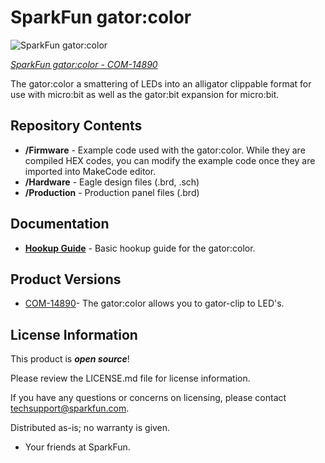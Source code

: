 SparkFun gator:color
========================================
![SparkFun gator:color](https://cdn.sparkfun.com/r/500-500/assets/parts/1/3/1/7/1/COM-14890-1.jpg)

[*SparkFun gator:color - COM-14890*](https://www.sparkfun.com/products/14890)

The gator:color a smattering of LEDs into an alligator clippable format for use with micro:bit as well as the gator:bit expansion for micro:bit.

Repository Contents
-------------------
* **/Firmware** - Example code used with the gator:color. While they are compiled HEX codes, you can modify the example code once they are imported into MakeCode editor.
* **/Hardware** - Eagle design files (.brd, .sch)
* **/Production** - Production panel files (.brd)

Documentation
--------------
* **[Hookup Guide](https://learn.sparkfun.com/tutorials/gatorcolor-protosnap-hookup-guide)** - Basic hookup guide for the gator:color.

Product Versions
----------------
* [COM-14890](https://www.sparkfun.com/products/14890)- The gator:color allows you to gator-clip to LED's.

License Information
-------------------

This product is _**open source**_! 

Please review the LICENSE.md file for license information. 

If you have any questions or concerns on licensing, please contact techsupport@sparkfun.com.

Distributed as-is; no warranty is given.

- Your friends at SparkFun.

_<COLLABORATION CREDIT>_
